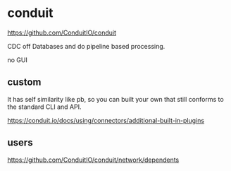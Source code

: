 # conduit

https://github.com/ConduitIO/conduit

CDC off Databases and do pipeline based processing.

no GUI 

## custom

It has self similarity like pb, so you can built your own that still conforms to the standard CLI and API.

https://conduit.io/docs/using/connectors/additional-built-in-plugins

## users

https://github.com/ConduitIO/conduit/network/dependents